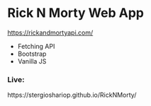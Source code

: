 <h1><b>Rick N Morty Web App</b></h1>

https://rickandmortyapi.com/

- Fetching API
- Bootstrap
- Vanilla JS

<h3><b>Live:</b></h3>
https://stergioshariop.github.io/RickNMorty/


